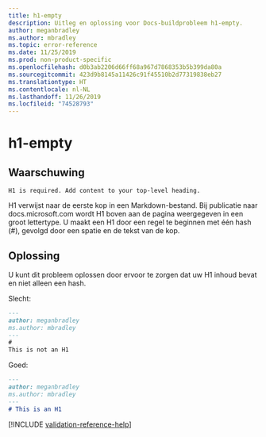 ```yaml
---
title: h1-empty
description: Uitleg en oplossing voor Docs-buildprobleem h1-empty.
author: meganbradley
ms.author: mbradley
ms.topic: error-reference
ms.date: 11/25/2019
ms.prod: non-product-specific
ms.openlocfilehash: d0b3ab2206d66ff68a967d7868353b5b399da80a
ms.sourcegitcommit: 423d9b8145a11426c91f45510b2d77319838eb27
ms.translationtype: HT
ms.contentlocale: nl-NL
ms.lasthandoff: 11/26/2019
ms.locfileid: "74528793"
---
```

# <a name="h1-empty"></a>h1-empty

## <a name="warning"></a>Waarschuwing

`H1 is required. Add content to your top-level heading.`

H1 verwijst naar de eerste kop in een Markdown-bestand. Bij publicatie naar docs.microsoft.com wordt H1 boven aan de pagina weergegeven in een groot lettertype. U maakt een H1 door een regel te beginnen met één hash (#), gevolgd door een spatie en de tekst van de kop.

## <a name="resolution"></a>Oplossing

U kunt dit probleem oplossen door ervoor te zorgen dat uw H1 inhoud bevat en niet alleen een hash.

Slecht:

```markdown
---
author: meganbradley
ms.author: mbradley
---
#
This is not an H1
```

Goed:

```markdown
---
author: meganbradley
ms.author: mbradley
---
# This is an H1
```

<!--make sure to add this file to your includes folder and verify the path-->
[!INCLUDE [validation-reference-help](includes/validation-reference-help.md)]
